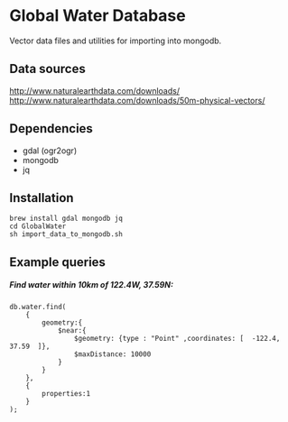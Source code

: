 # Global Water Database
Vector data files and utilities for importing into mongodb.

## Data sources
http://www.naturalearthdata.com/downloads/
http://www.naturalearthdata.com/downloads/50m-physical-vectors/

## Dependencies
* gdal (ogr2ogr)
* mongodb
* jq

## Installation
``` brew install gdal mongodb jq ```  
``` cd GlobalWater ```  
``` sh import_data_to_mongodb.sh ```  

## Example queries
##### Find water within 10km of 122.4W, 37.59N:  
``` 
db.water.find(  
    {  
        geometry:{  
            $near:{  
                $geometry: {type : "Point" ,coordinates: [  -122.4, 37.59  ]},  
                $maxDistance: 10000  
            }  
        }  
    },  
    {  
        properties:1  
    }
); 
```
        
